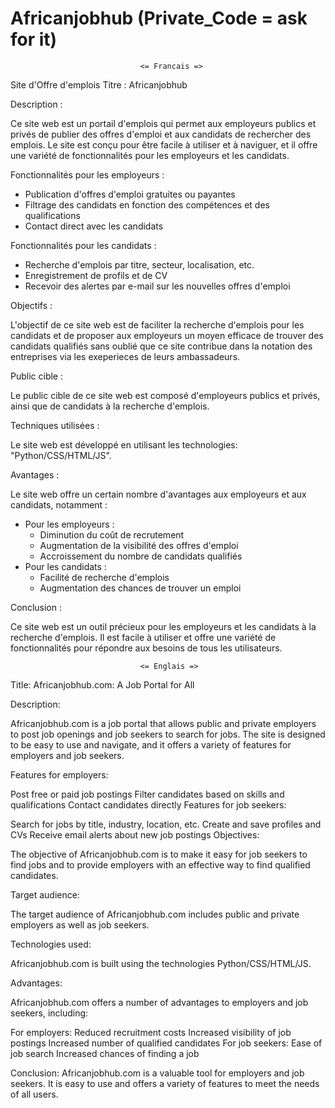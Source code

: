 # Africanjobhub (Private_Code = ask for it)

                                 <= Francais =>
                                 
Site d'Offre d'emplois
Titre : Africanjobhub

Description :

Ce site web est un portail d'emplois qui permet aux employeurs publics et privés de publier des offres d'emploi et aux candidats de rechercher des emplois. Le site est conçu pour être facile à utiliser et à naviguer, et il offre une variété de fonctionnalités pour les employeurs et les candidats.

Fonctionnalités pour les employeurs :

* Publication d'offres d'emploi gratuites ou payantes
* Filtrage des candidats en fonction des compétences et des qualifications
* Contact direct avec les candidats

Fonctionnalités pour les candidats :

* Recherche d'emplois par titre, secteur, localisation, etc.
* Enregistrement de profils et de CV
* Recevoir des alertes par e-mail sur les nouvelles offres d'emploi

Objectifs :

L'objectif de ce site web est de faciliter la recherche d'emplois pour les candidats et de proposer aux employeurs un moyen efficace de trouver des candidats qualifiés
sans oublié que ce site contribue dans la notation des entreprises via les exeperieces de leurs ambassadeurs.

Public cible :

Le public cible de ce site web est composé d'employeurs publics et privés, ainsi que de candidats à la recherche d'emplois.

Techniques utilisées :

Le site web est développé en utilisant les technologies: "Python/CSS/HTML/JS".

Avantages :

Le site web offre un certain nombre d'avantages aux employeurs et aux candidats, notamment :

- Pour les employeurs :
    * Diminution du coût de recrutement
    * Augmentation de la visibilité des offres d'emploi
    * Accroissement du nombre de candidats qualifiés
- Pour les candidats :
    * Facilité de recherche d'emplois
    * Augmentation des chances de trouver un emploi

Conclusion :

Ce site web est un outil précieux pour les employeurs et les candidats à la recherche d'emplois. Il est facile à utiliser et offre une variété de fonctionnalités pour répondre aux besoins de tous les utilisateurs.


                                 <= Englais =>

                                 
Title: Africanjobhub.com: A Job Portal for All

Description:

Africanjobhub.com is a job portal that allows public and private employers to post job openings and job seekers to search for jobs. The site is designed to be easy to use and navigate, and it offers a variety of features for employers and job seekers.

Features for employers:

Post free or paid job postings
Filter candidates based on skills and qualifications
Contact candidates directly
Features for job seekers:

Search for jobs by title, industry, location, etc.
Create and save profiles and CVs
Receive email alerts about new job postings
Objectives:

The objective of Africanjobhub.com is to make it easy for job seekers to find jobs and to provide employers with an effective way to find qualified candidates.

Target audience:

The target audience of Africanjobhub.com includes public and private employers as well as job seekers.

Technologies used:

Africanjobhub.com is built using the technologies Python/CSS/HTML/JS.

Advantages:

Africanjobhub.com offers a number of advantages to employers and job seekers, including:

For employers:
Reduced recruitment costs
Increased visibility of job postings
Increased number of qualified candidates
For job seekers:
Ease of job search
Increased chances of finding a job

Conclusion:
Africanjobhub.com is a valuable tool for employers and job seekers. It is easy to use and offers a variety of features to meet the needs of all users.
